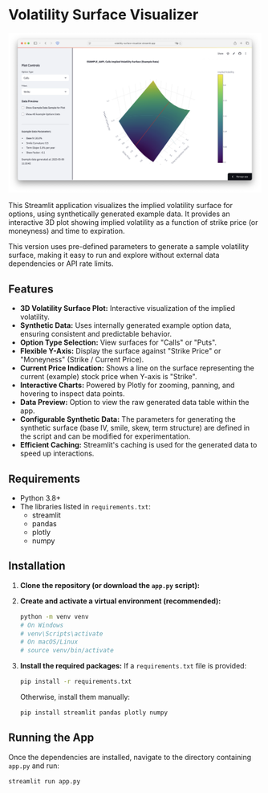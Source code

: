 # Volatility Surface Visualizer

<!-- add screenshot -->
![Volatility Surface](screenshot.png)

This Streamlit application visualizes the implied volatility surface for options, using synthetically generated example data. It provides an interactive 3D plot showing implied volatility as a function of strike price (or moneyness) and time to expiration.

This version uses pre-defined parameters to generate a sample volatility surface, making it easy to run and explore without external data dependencies or API rate limits.

## Features

*   **3D Volatility Surface Plot:** Interactive visualization of the implied volatility.
*   **Synthetic Data:** Uses internally generated example option data, ensuring consistent and predictable behavior.
*   **Option Type Selection:** View surfaces for "Calls" or "Puts".
*   **Flexible Y-Axis:** Display the surface against "Strike Price" or "Moneyness" (Strike / Current Price).
*   **Current Price Indication:** Shows a line on the surface representing the current (example) stock price when Y-axis is "Strike".
*   **Interactive Charts:** Powered by Plotly for zooming, panning, and hovering to inspect data points.
*   **Data Preview:** Option to view the raw generated data table within the app.
*   **Configurable Synthetic Data:** The parameters for generating the synthetic surface (base IV, smile, skew, term structure) are defined in the script and can be modified for experimentation.
*   **Efficient Caching:** Streamlit's caching is used for the generated data to speed up interactions.

## Requirements

*   Python 3.8+
*   The libraries listed in `requirements.txt`:
    *   streamlit
    *   pandas
    *   plotly
    *   numpy

## Installation

1.  **Clone the repository (or download the `app.py` script):**


2.  **Create and activate a virtual environment (recommended):**
    ```bash
    python -m venv venv
    # On Windows
    # venv\Scripts\activate
    # On macOS/Linux
    # source venv/bin/activate
    ```

3.  **Install the required packages:**
    If a `requirements.txt` file is provided:
    ```bash
    pip install -r requirements.txt
    ```
    Otherwise, install them manually:
    ```bash
    pip install streamlit pandas plotly numpy
    ```

## Running the App

Once the dependencies are installed, navigate to the directory containing `app.py` and run:

```bash
streamlit run app.py
```
